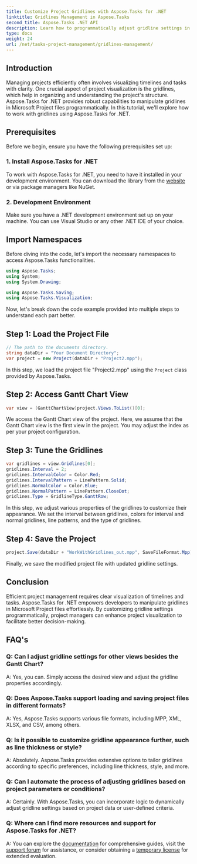 ```yaml
---
title: Customize Project Gridlines with Aspose.Tasks for .NET 
linktitle: Gridlines Management in Aspose.Tasks
second_title: Aspose.Tasks .NET API
description: Learn how to programmatically adjust gridline settings in Microsoft Project files using Aspose.Tasks for .NET, project visualization and management efficiency.
type: docs
weight: 24
url: /net/tasks-project-management/gridlines-management/
---
```

## Introduction
Managing projects efficiently often involves visualizing timelines and tasks with clarity. One crucial aspect of project visualization is the gridlines, which help in organizing and understanding the project's structure. Aspose.Tasks for .NET provides robust capabilities to manipulate gridlines in Microsoft Project files programmatically. In this tutorial, we'll explore how to work with gridlines using Aspose.Tasks for .NET.
## Prerequisites
Before we begin, ensure you have the following prerequisites set up:
### 1. Install Aspose.Tasks for .NET
To work with Aspose.Tasks for .NET, you need to have it installed in your development environment. You can download the library from the [website](https://releases.aspose.com/tasks/net/) or via package managers like NuGet.
### 2. Development Environment
Make sure you have a .NET development environment set up on your machine. You can use Visual Studio or any other .NET IDE of your choice.
## Import Namespaces
Before diving into the code, let's import the necessary namespaces to access Aspose.Tasks functionalities.

```csharp
using Aspose.Tasks;
using System;
using System.Drawing;

using Aspose.Tasks.Saving;
using Aspose.Tasks.Visualization;
```

Now, let's break down the code example provided into multiple steps to understand each part better.
## Step 1: Load the Project File
```csharp
// The path to the documents directory.
string dataDir = "Your Document Directory";
var project = new Project(dataDir + "Project2.mpp");
```
In this step, we load the project file "Project2.mpp" using the `Project` class provided by Aspose.Tasks.
## Step 2: Access Gantt Chart View
```csharp
var view = (GanttChartView)project.Views.ToList()[0];
```
We access the Gantt Chart view of the project. Here, we assume that the Gantt Chart view is the first view in the project. You may adjust the index as per your project configuration.
## Step 3: Tune the Gridlines
```csharp
var gridlines = view.Gridlines[0];
gridlines.Interval = 2;
gridlines.IntervalColor = Color.Red;
gridlines.IntervalPattern = LinePattern.Solid;
gridlines.NormalColor = Color.Blue;
gridlines.NormalPattern = LinePattern.CloseDot;
gridlines.Type = GridlineType.GanttRow;
```
In this step, we adjust various properties of the gridlines to customize their appearance. We set the interval between gridlines, colors for interval and normal gridlines, line patterns, and the type of gridlines.
## Step 4: Save the Project
```csharp
project.Save(dataDir + "WorkWithGridlines_out.mpp", SaveFileFormat.Mpp);
```
Finally, we save the modified project file with updated gridline settings.
## Conclusion
Efficient project management requires clear visualization of timelines and tasks. Aspose.Tasks for .NET empowers developers to manipulate gridlines in Microsoft Project files effortlessly. By customizing gridline settings programmatically, project managers can enhance project visualization to facilitate better decision-making.
## FAQ's
### Q: Can I adjust gridline settings for other views besides the Gantt Chart?
A: Yes, you can. Simply access the desired view and adjust the gridline properties accordingly.
### Q: Does Aspose.Tasks support loading and saving project files in different formats?
A: Yes, Aspose.Tasks supports various file formats, including MPP, XML, XLSX, and CSV, among others.
### Q: Is it possible to customize gridline appearance further, such as line thickness or style?
A: Absolutely. Aspose.Tasks provides extensive options to tailor gridlines according to specific preferences, including line thickness, style, and more.
### Q: Can I automate the process of adjusting gridlines based on project parameters or conditions?
A: Certainly. With Aspose.Tasks, you can incorporate logic to dynamically adjust gridline settings based on project data or user-defined criteria.
### Q: Where can I find more resources and support for Aspose.Tasks for .NET?
A: You can explore the [documentation](https://reference.aspose.com/tasks/net/) for comprehensive guides, visit the [support forum](https://forum.aspose.com/c/tasks/15) for assistance, or consider obtaining a [temporary license](https://purchase.aspose.com/temporary-license/) for extended evaluation.
